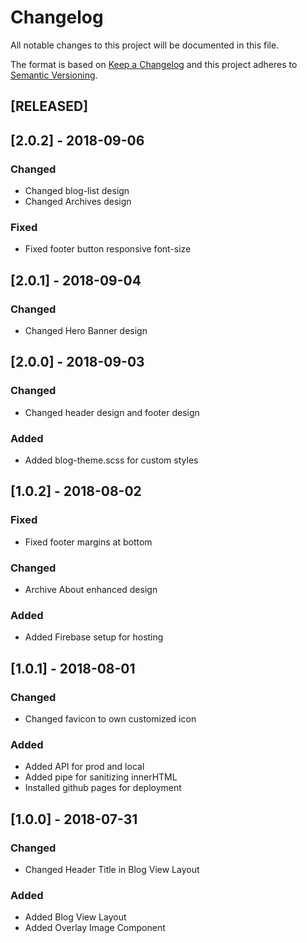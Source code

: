 # Changelog
All notable changes to this project will be documented in this file.

The format is based on [Keep a Changelog](http://keepachangelog.com/en/1.0.0/)
and this project adheres to [Semantic Versioning](http://semver.org/spec/v2.0.0.html).

## [RELEASED] 
## [2.0.2] - 2018-09-06
### Changed 
- Changed blog-list design 
- Changed Archives design

### Fixed 
- Fixed footer button responsive font-size

## [2.0.1] - 2018-09-04
### Changed 
- Changed Hero Banner design

## [2.0.0] - 2018-09-03 
### Changed 
- Changed header design and footer design 

### Added 
- Added blog-theme.scss for custom styles

## [1.0.2] - 2018-08-02 
### Fixed 
- Fixed footer margins at bottom 
 
### Changed 
- Archive About enhanced design 

### Added 
- Added Firebase setup for hosting

## [1.0.1] - 2018-08-01 
### Changed 
- Changed favicon to own customized icon 

### Added
- Added API for prod and local
- Added pipe for sanitizing innerHTML 
- Installed github pages for deployment

## [1.0.0] - 2018-07-31
### Changed 
- Changed Header Title in Blog View Layout 

### Added 
- Added Blog View Layout 
- Added Overlay Image Component
